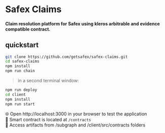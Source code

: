# Safex Claims
#### Claim resolution platform for Safex using kleros arbitrable and evidence compatible contract.
## quickstart

```bash
git clone https://github.com/getsafex/safex-claims.git
cd safex-claims
npm install
npm run chain
```

> in a second terminal window:

```bash
npm run deploy
cd client
npm install
npm run start
```

🌐 Open http://localhost:3000 in your browser to test the application <br />
🔏 Smart contract is located at `/contracts` <br />
📝 Access artifacts from /subgraph and /client/src/contracts folders